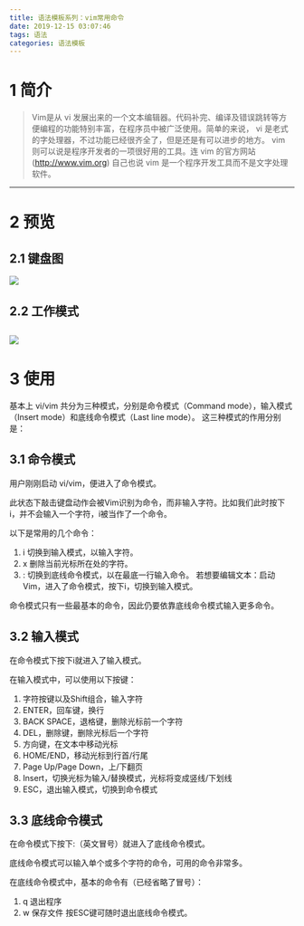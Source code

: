 ```yaml
---
title: 语法模板系列：vim常用命令
date: 2019-12-15 03:07:46
tags: 语法
categories: 语法模板
---
```

# 1 简介
> Vim是从 vi 发展出来的一个文本编辑器。代码补完、编译及错误跳转等方便编程的功能特别丰富，在程序员中被广泛使用。简单的来说， vi 是老式的字处理器，不过功能已经很齐全了，但是还是有可以进步的地方。 vim 则可以说是程序开发者的一项很好用的工具。连 vim 的官方网站 (http://www.vim.org) 自己也说 vim 是一个程序开发工具而不是文字处理软件。
----
<!--more-->

# 2 预览
## 2.1 键盘图
![](https://www.runoob.com/wp-content/uploads/2015/10/vi-vim-cheat-sheet-sch.gif)
## 2.2 工作模式
![](https://www.runoob.com/wp-content/uploads/2014/07/vim-vi-workmodel.png)
----

# 3 使用
基本上 vi/vim 共分为三种模式，分别是命令模式（Command mode），输入模式（Insert mode）和底线命令模式（Last line mode）。 这三种模式的作用分别是：
## 3.1 命令模式
用户刚刚启动 vi/vim，便进入了命令模式。

此状态下敲击键盘动作会被Vim识别为命令，而非输入字符。比如我们此时按下i，并不会输入一个字符，i被当作了一个命令。

以下是常用的几个命令：
1. i 切换到输入模式，以输入字符。
2. x 删除当前光标所在处的字符。
3. : 切换到底线命令模式，以在最底一行输入命令。
若想要编辑文本：启动Vim，进入了命令模式，按下i，切换到输入模式。

命令模式只有一些最基本的命令，因此仍要依靠底线命令模式输入更多命令。
## 3.2 输入模式
在命令模式下按下i就进入了输入模式。

在输入模式中，可以使用以下按键：

1. 字符按键以及Shift组合，输入字符
2. ENTER，回车键，换行
3. BACK SPACE，退格键，删除光标前一个字符
4. DEL，删除键，删除光标后一个字符
5. 方向键，在文本中移动光标
6. HOME/END，移动光标到行首/行尾
7. Page Up/Page Down，上/下翻页
8. Insert，切换光标为输入/替换模式，光标将变成竖线/下划线
9. ESC，退出输入模式，切换到命令模式
## 3.3 底线命令模式
在命令模式下按下:（英文冒号）就进入了底线命令模式。

底线命令模式可以输入单个或多个字符的命令，可用的命令非常多。

在底线命令模式中，基本的命令有（已经省略了冒号）：
1. q 退出程序
2. w 保存文件
按ESC键可随时退出底线命令模式。